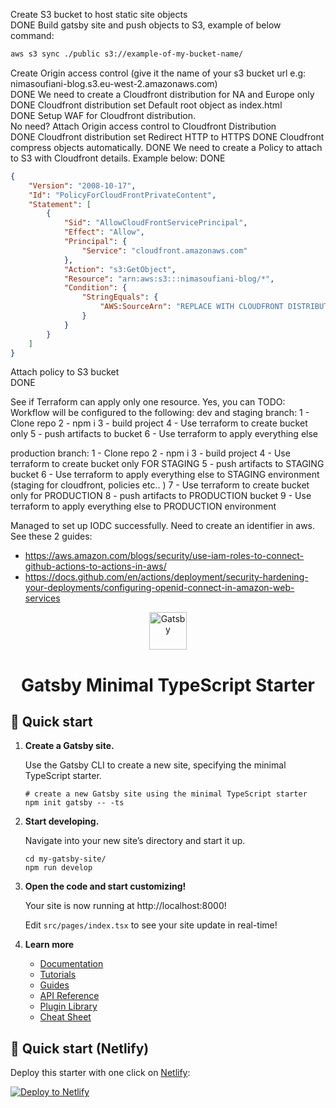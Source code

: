 Create S3 bucket to host static site objects<br/> DONE
Build gatsby site and push objects to S3, example of below command:<br/>
```bash
aws s3 sync ./public s3://example-of-my-bucket-name/
```
Create Origin access control (give it the name of your s3 bucket url e.g: nimasoufiani-blog.s3.eu-west-2.amazonaws.com)<br/> DONE
We need to create a Cloudfront distribution for NA and Europe only<br/> DONE
Cloudfront distribution set Default root object as index.html<br/> DONE
Setup WAF for Cloudfront distribution.<br/> No need?
Attach Origin access control to Cloudfront Distribution<br/> DONE
Cloudfront distribution set Redirect HTTP to HTTPS DONE
Cloudfront compress objects automatically. DONE
We need to create a Policy to attach to S3 with Cloudfront details. Example below: DONE
```json
{
    "Version": "2008-10-17",
    "Id": "PolicyForCloudFrontPrivateContent",
    "Statement": [
        {
            "Sid": "AllowCloudFrontServicePrincipal",
            "Effect": "Allow",
            "Principal": {
                "Service": "cloudfront.amazonaws.com"
            },
            "Action": "s3:GetObject",
            "Resource": "arn:aws:s3:::nimasoufiani-blog/*",
            "Condition": {
                "StringEquals": {
                    "AWS:SourceArn": "REPLACE WITH CLOUDFRONT DISTRIBUTION ARN"
                }
            }
        }
    ]
}
```
Attach policy to S3 bucket<br/> DONE

See if Terraform can apply only one resource. Yes, you can
TODO: Workflow will be configured to the following:
dev and staging branch:
1 - Clone repo
2 - npm i
3 - build project
4 - Use terraform to create bucket only
5 - push artifacts to bucket
6 - Use terraform to apply everything else

production branch:
1 - Clone repo
2 - npm i
3 - build project
4 - Use terraform to create bucket only FOR STAGING
5 - push artifacts to STAGING bucket
6 - Use terraform to apply everything else to STAGING environment (staging for cloudfront, policies etc.. )
7 - Use terraform to create bucket only for PRODUCTION
8 - push artifacts to PRODUCTION bucket
9 - Use terraform to apply everything else to PRODUCTION environment




Managed to set up IODC successfully. 
Need to create an identifier in aws. See these 2 guides:
* https://aws.amazon.com/blogs/security/use-iam-roles-to-connect-github-actions-to-actions-in-aws/
* https://docs.github.com/en/actions/deployment/security-hardening-your-deployments/configuring-openid-connect-in-amazon-web-services



<p align="center">
  <a href="https://www.gatsbyjs.com/?utm_source=starter&utm_medium=readme&utm_campaign=minimal-starter-ts">
    <img alt="Gatsby" src="https://www.gatsbyjs.com/Gatsby-Monogram.svg" width="60" />
  </a>
</p>
<h1 align="center">
  Gatsby Minimal TypeScript Starter
</h1>

## 🚀 Quick start

1.  **Create a Gatsby site.**

    Use the Gatsby CLI to create a new site, specifying the minimal TypeScript starter.

    ```shell
    # create a new Gatsby site using the minimal TypeScript starter
    npm init gatsby -- -ts
    ```

2.  **Start developing.**

    Navigate into your new site’s directory and start it up.

    ```shell
    cd my-gatsby-site/
    npm run develop
    ```

3.  **Open the code and start customizing!**

    Your site is now running at http://localhost:8000!

    Edit `src/pages/index.tsx` to see your site update in real-time!

4.  **Learn more**

    - [Documentation](https://www.gatsbyjs.com/docs/?utm_source=starter&utm_medium=readme&utm_campaign=minimal-starter-ts)
    - [Tutorials](https://www.gatsbyjs.com/docs/tutorial/?utm_source=starter&utm_medium=readme&utm_campaign=minimal-starter-ts)
    - [Guides](https://www.gatsbyjs.com/docs/how-to/?utm_source=starter&utm_medium=readme&utm_campaign=minimal-starter-ts)
    - [API Reference](https://www.gatsbyjs.com/docs/api-reference/?utm_source=starter&utm_medium=readme&utm_campaign=minimal-starter-ts)
    - [Plugin Library](https://www.gatsbyjs.com/plugins?utm_source=starter&utm_medium=readme&utm_campaign=minimal-starter-ts)
    - [Cheat Sheet](https://www.gatsbyjs.com/docs/cheat-sheet/?utm_source=starter&utm_medium=readme&utm_campaign=minimal-starter-ts)

## 🚀 Quick start (Netlify)

Deploy this starter with one click on [Netlify](https://app.netlify.com/signup):

[<img src="https://www.netlify.com/img/deploy/button.svg" alt="Deploy to Netlify" />](https://app.netlify.com/start/deploy?repository=https://github.com/gatsbyjs/gatsby-starter-minimal-ts)
